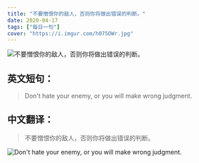 ```yaml
---
title: "不要憎恨你的敌人，否则你将做出错误的判断。"
date: 2020-04-17
tags: ["每日一句"]
cover: "https://i.imgur.com/h075OWr.jpg"
---
```


![不要憎恨你的敌人，否则你将做出错误的判断。](https://i.imgur.com/vhl0i83.jpg)

## 英文短句：
> Don't hate your enemy, or you will make wrong judgment.

<!--more-->

## 中文翻译：
> 不要憎恨你的敌人，否则你将做出错误的判断。

![Don't hate your enemy, or you will make wrong judgment.](https://i.imgur.com/ghcSIeu.jpg)

